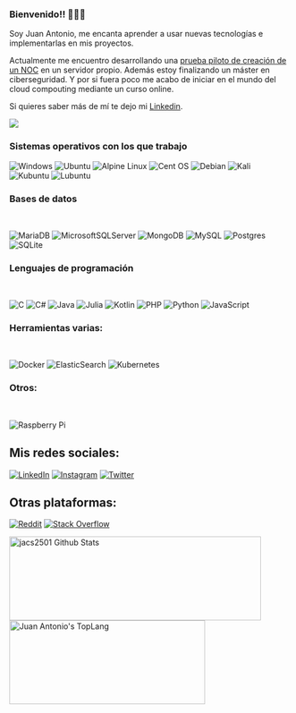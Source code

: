 ### Bienvenido!! 👋👋👋

Soy Juan Antonio, me encanta aprender a usar nuevas tecnologías e implementarlas en mis proyectos.

Actualmente me encuentro desarrollando una [prueba piloto de creación de un NOC](https://github.com/jacs2501/Creacion_NOC) en un servidor propio.
Además estoy finalizando un máster en ciberseguridad. Y por si fuera poco me acabo de iniciar en el mundo del cloud compouting mediante un curso online.

Si quieres saber más de mí te dejo mi [Linkedin](https://www.linkedin.com/in/juan-antonio-cejudo-algar/).

![](https://komarev.com/ghpvc/?username=jacs2501&color=blue)


### Sistemas operativos con los que trabajo

![Windows](https://img.shields.io/badge/Windows-0078D6?style=for-the-badge&logo=windows&logoColor=white)
![Ubuntu](https://img.shields.io/badge/Ubuntu-E95420?style=for-the-badge&logo=ubuntu&logoColor=white)
![Alpine Linux](https://img.shields.io/badge/Alpine_Linux-%230D597F.svg?style=for-the-badge&logo=alpine-linux&logoColor=white)
![Cent OS](https://img.shields.io/badge/cent%20os-002260?style=for-the-badge&logo=centos&logoColor=F0F0F0)
![Debian](https://img.shields.io/badge/Debian-D70A53?style=for-the-badge&logo=debian&logoColor=white)
![Kali](https://img.shields.io/badge/Kali-268BEE?style=for-the-badge&logo=kalilinux&logoColor=white)
![Kubuntu](https://img.shields.io/badge/-KUbuntu-%230079C1?style=for-the-badge&logo=kubuntu&logoColor=white)
![Lubuntu](https://img.shields.io/badge/-Lubuntu-%230065C2?style=for-the-badge&logo=lubuntu&logoColor=white)


### Bases de datos
<br/>

![MariaDB](https://img.shields.io/badge/MariaDB-003545?style=for-the-badge&logo=mariadb&logoColor=white)
![MicrosoftSQLServer](https://img.shields.io/badge/Microsoft%20SQL%20Sever-CC2927?style=for-the-badge&logo=microsoft%20sql%20server&logoColor=white)
![MongoDB](https://img.shields.io/badge/MongoDB-%234ea94b.svg?style=for-the-badge&logo=mongodb&logoColor=white)
![MySQL](https://img.shields.io/badge/mysql-%2300f.svg?style=for-the-badge&logo=mysql&logoColor=white)
![Postgres](https://img.shields.io/badge/postgres-%23316192.svg?style=for-the-badge&logo=postgresql&logoColor=white)
![SQLite](https://img.shields.io/badge/sqlite-%2307405e.svg?style=for-the-badge&logo=sqlite&logoColor=white)

### Lenguajes de programación
<br/>

![C](https://img.shields.io/badge/c-%2300599C.svg?style=for-the-badge&logo=c&logoColor=white)
![C#](https://img.shields.io/badge/c%23-%23239120.svg?style=for-the-badge&logo=c-sharp&logoColor=white)
![Java](https://img.shields.io/badge/java-%23ED8B00.svg?style=for-the-badge&logo=java&logoColor=white)
![Julia](https://img.shields.io/badge/-Julia-9558B2?style=for-the-badge&logo=julia&logoColor=white)
![Kotlin](https://img.shields.io/badge/kotlin-%230095D5.svg?style=for-the-badge&logo=kotlin&logoColor=white)
![PHP](https://img.shields.io/badge/php-%23777BB4.svg?style=for-the-badge&logo=php&logoColor=white)
![Python](https://img.shields.io/badge/python-3670A0?style=for-the-badge&logo=python&logoColor=ffdd54)
![JavaScript](https://img.shields.io/badge/javascript-%23323330.svg?style=for-the-badge&logo=javascript&logoColor=%23F7DF1E)



### Herramientas varias:
<br/>

![Docker](https://img.shields.io/badge/docker-%230db7ed.svg?style=for-the-badge&logo=docker&logoColor=white)
![ElasticSearch](https://img.shields.io/badge/-ElasticSearch-005571?style=for-the-badge&logo=elasticsearch)
![Kubernetes](https://img.shields.io/badge/kubernetes-%23326ce5.svg?style=for-the-badge&logo=kubernetes&logoColor=white)



### Otros:
<br/>

![Raspberry Pi](https://img.shields.io/badge/-RaspberryPi-C51A4A?style=for-the-badge&logo=Raspberry-Pi)


## Mis redes sociales:

[![LinkedIn](https://img.shields.io/badge/LinkedIn-Juan_Antonio_Cejudo-0077B5?style=?style=flat&logo=linkedin&logoColor=white&labelColor=101010)](https://www.linkedin.com/in/juan-antonio-cejudo-algar/)
[![Instagram](https://img.shields.io/badge/Instagram-@juanfitpro-E4405F?style=flat&logo=instagram&logoColor=white&labelColor=101010)](https://instagram.com/juanfitpro)
[![Twitter](https://img.shields.io/badge/Twitter-@b4dusb-1DA1F2?style=flat&logo=twitter&logoColor=white&labelColor=101010)](https://twitter.com/b4dusb)

## Otras plataformas:
[![Reddit](https://img.shields.io/badge/Reddit-jacs2501-FF4500?style=?style=flat&logo=reddit&logoColor=white&labelColor=101010)](https://www.reddit.com/user/jacs2501)
[![Stack Overflow](https://img.shields.io/badge/Stack_Overflow-Juan_Antonio-FE7A16?style=?style=flat&logo=stackoverflow&logoColor=white&labelColor=101010)](https://es.stackoverflow.com/users/284904/jacs2501)

<div style="-webkit-column-count: 2; -moz-column-count: 2; column-count: 2; -webkit-column-rule: 1px dotted #e0e0e0; -moz-column-rule: 1px dotted #e0e0e0; column-rule: 1px dotted #e0e0e0;">
    <div style="display: inline-block;">
        <img width="450" height="150" img align="left" alt="jacs2501 Github Stats" src="https://github-readme-stats.vercel.app/api?username=jacs2501&theme=synthwave&show_icons=true&include_all_commits=true&count_private=true&hide_border=false&hide=issues&locale=es" class="responsive" />
    </div>
    <div style="display: inline-block;">
        <img width="350" height="150" img align="center" alt="Juan Antonio's TopLang" src="https://github-readme-stats.vercel.app/api/top-langs/?username=jacs2501&langs_count=6&theme=synthwave&hide_border=false&layout=compact&count_private=true&locale=es" class="responsive"/>
    </div>
</div>




<!--
**jacs2501/jacs2501** is a ✨ _special_ ✨ repository because its `README.md` (this file) appears on your GitHub profile.

Here are some ideas to get you started:

- 🔭 I’m currently working on ...
- 🌱 I’m currently learning ...
- 👯 I’m looking to collaborate on ...
- 🤔 I’m looking for help with ...
- 💬 Ask me about ...
- 📫 How to reach me: ...
- 😄 Pronouns: ...
- ⚡ Fun fact: ...
-->

